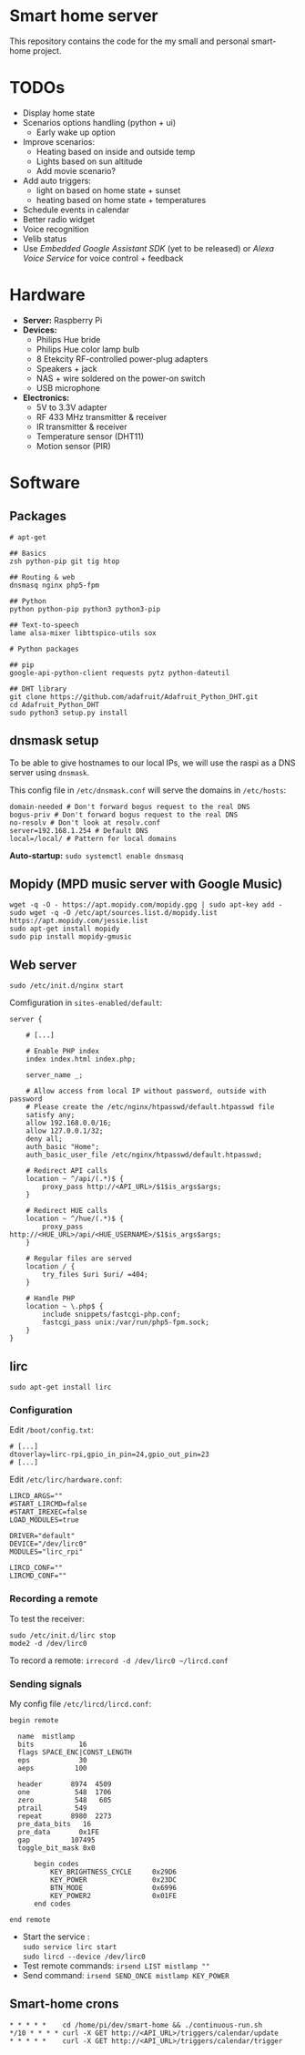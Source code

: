 # Smart home server

This repository contains the code for the my small and personal smart-home project.

# TODOs

* Display home state
* Scenarios options handling (python + ui)
    * Early wake up option
* Improve scenarios:
    * Heating based on inside and outside temp
    * Lights based on sun altitude
    * Add movie scenario?
* Add auto triggers:
    * light on based on home state + sunset
    * heating based on home state + temperatures
* Schedule events in calendar
* Better radio widget
* Voice recognition
* Velib status
* Use _Embedded Google Assistant SDK_ (yet to be released) or _Alexa Voice Service_ for voice control + feedback

# Hardware

* **Server:** Raspberry Pi
* **Devices:**
    * Philips Hue bride
    * Philips Hue color lamp bulb
    * 8 Etekcity RF-controlled power-plug adapters
    * Speakers + jack
    * NAS + wire soldered on the power-on switch
    * USB microphone
* **Electronics:**
    * 5V to 3.3V adapter
    * RF 433 MHz transmitter & receiver
    * IR transmitter & receiver
    * Temperature sensor (DHT11)
    * Motion sensor (PIR)

# Software

## Packages

```
# apt-get

## Basics
zsh python-pip git tig htop

## Routing & web
dnsmasq nginx php5-fpm

## Python
python python-pip python3 python3-pip

## Text-to-speech
lame alsa-mixer libttspico-utils sox

# Python packages

## pip
google-api-python-client requests pytz python-dateutil

## DHT library
git clone https://github.com/adafruit/Adafruit_Python_DHT.git
cd Adafruit_Python_DHT
sudo python3 setup.py install
```

## dnsmask setup

To be able to give hostnames to our local IPs, we will use the raspi as a DNS server using `dnsmask`.

This config file in `/etc/dnsmask.conf` will serve the domains in `/etc/hosts`:

```
domain-needed # Don't forward bogus request to the real DNS
bogus-priv # Don't forward bogus request to the real DNS
no-resolv # Don't look at resolv.conf
server=192.168.1.254 # Default DNS
local=/local/ # Pattern for local domains
```

**Auto-startup:** `sudo systemctl enable dnsmasq`

## Mopidy (MPD music server with Google Music)

```
wget -q -O - https://apt.mopidy.com/mopidy.gpg | sudo apt-key add -
sudo wget -q -O /etc/apt/sources.list.d/mopidy.list https://apt.mopidy.com/jessie.list
sudo apt-get install mopidy
sudo pip install mopidy-gmusic
```

## Web server

`sudo /etc/init.d/nginx start`

Comfiguration in `sites-enabled/default`:

```
server {
    
    # [...]
    
    # Enable PHP index
    index index.html index.php;

	server_name _;

    # Allow access from local IP without password, outside with password
    # Please create the /etc/nginx/htpasswd/default.htpasswd file
	satisfy any;
	allow 192.168.0.0/16;
	allow 127.0.0.1/32;
	deny all;
	auth_basic "Home";
	auth_basic_user_file /etc/nginx/htpasswd/default.htpasswd;

    # Redirect API calls
	location ~ ^/api/(.*)$ {
		proxy_pass http://<API_URL>/$1$is_args$args;
	}

    # Redirect HUE calls
	location ~ ^/hue/(.*)$ {
		proxy_pass http://<HUE_URL>/api/<HUE_USERNAME>/$1$is_args$args;
	}

    # Regular files are served
	location / {
		try_files $uri $uri/ =404;
	}

	# Handle PHP
	location ~ \.php$ {
		include snippets/fastcgi-php.conf;
		fastcgi_pass unix:/var/run/php5-fpm.sock;
	}
}
```

## lirc

`sudo apt-get install lirc`

### Configuration

Edit `/boot/config.txt`:

```
# [...]
dtoverlay=lirc-rpi,gpio_in_pin=24,gpio_out_pin=23
# [...]
```

Edit `/etc/lirc/hardware.conf`:

```
LIRCD_ARGS=""
#START_LIRCMD=false
#START_IREXEC=false
LOAD_MODULES=true

DRIVER="default"
DEVICE="/dev/lirc0"
MODULES="lirc_rpi"

LIRCD_CONF=""
LIRCMD_CONF=""
```

### Recording a remote

To test the receiver:

```
sudo /etc/init.d/lirc stop
mode2 -d /dev/lirc0
```

To record a remote: `irrecord -d /dev/lirc0 ~/lircd.conf`

### Sending signals

My config file `/etc/lircd/lircd.conf`:

```
begin remote

  name  mistlamp
  bits           16
  flags SPACE_ENC|CONST_LENGTH
  eps            30
  aeps          100

  header       8974  4509
  one           548  1706
  zero          548   605
  ptrail        549
  repeat       8980  2273
  pre_data_bits   16
  pre_data       0x1FE
  gap          107495
  toggle_bit_mask 0x0

      begin codes
          KEY_BRIGHTNESS_CYCLE     0x29D6
          KEY_POWER                0x23DC
          BTN_MODE                 0x6996
          KEY_POWER2               0x01FE
      end codes

end remote
```

* Start the service :  
  `sudo service lirc start`  
  `sudo lircd --device /dev/lirc0`
* Test remote commands: `irsend LIST mistlamp ""`
* Send command: `irsend SEND_ONCE mistlamp KEY_POWER`

## Smart-home crons

```
* * * * *    cd /home/pi/dev/smart-home && ./continuous-run.sh
*/10 * * * * curl -X GET http://<API_URL>/triggers/calendar/update
* * * * *    curl -X GET http://<API_URL>/triggers/calendar/trigger
```